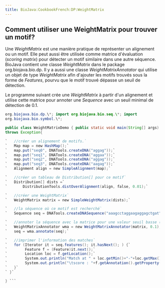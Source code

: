 ```yaml
---
title: BioJava:CookbookFrench:DP:WeightMatrix
---
```


Comment utiliser une WeightMatrix pour trouver un motif?
--------------------------------------------------------

Une *WeightMatrix* est une manière pratique de représenter un alignement
ou un motif. Elle peut aussi être utilisée comme matrice d'évaluation
(*scoring matrix*) pour détecter un motif similaire dans une autre
séquence. BioJava contient une classe *WeightMatrix* dans le package
org.biojava.bio.dp. Il y a aussi une classe *WeightMatrixAnnotator* qui
utilise un objet de type *WeightMatrix* afin d'ajouter les motifs
trouvés sous la forme de *Features*, pourvu que le motif trouvé dépasse
un seuil de détection.

Le programme suivant crée une *WeightMatrix* à partir d'un alignement et
utilise cette matrice pour annoter une *Sequence* avec un seuil minimal
de détection de 0.1.

```java import java.util.\*; import org.biojava.bio.dist.\*; import
org.biojava.bio.dp.\*; import org.biojava.bio.seq.\*; import
org.biojava.bio.symbol.\*;

public class WeightMatrixDemo { public static void main(String[] args)
throws Exception{

`   //créer un alignement de motifs.`  
`   Map map = new HashMap();`  
`   map.put("seq0", DNATools.createDNA("aggag"));`  
`   map.put("seq1", DNATools.createDNA("aggaa"));`  
`   map.put("seq2", DNATools.createDNA("aggag"));`  
`   map.put("seq3", DNATools.createDNA("aagag"));`  
`   Alignment align = new SimpleAlignment(map);`

`   //créer un tableau de Distribution[] pour ce motif`  
`   Distribution[] dists =`  
`       DistributionTools.distOverAlignment(align, false, 0.01);`

`   //créer une WeightMatrix`  
`   WeightMatrix matrix = new SimpleWeightMatrix(dists);`

`   //la séquence où ce motif est recherché`  
`   Sequence seq = DNATools.createDNASequence("aaagcctaggaagaggagctgat","seq");`

`   //annoter la séquence avec la matrice pour une valeur seuil basse (0.1)`  
`   WeightMatrixAnnotator wma = new WeightMatrixAnnotator(matrix, 0.1);`  
`   seq = wma.annotate(seq);`

`   //imprimer l'information des matches`  
`   for (Iterator it = seq.features(); it.hasNext(); ) {`  
`        Feature f = (Feature)it.next();`  
`        Location loc = f.getLocation();`  
`        System.out.println("Match at " + loc.getMin()+"-"+loc.getMax());`  
`        System.out.println("\tscore : "+f.getAnnotation().getProperty("score"));`  
`   }`  
` }`

} ```
